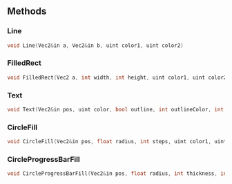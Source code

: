 
## Methods
### Line
```cpp
void Line(Vec2&in a, Vec2&in b, uint color1, uint color2)
```

### FilledRect
```cpp
void FilledRect(Vec2 a, int width, int height, uint color1, uint color2, uint color3, uint color4)
```

### Text
```cpp
void Text(Vec2&in pos, uint color, bool outline, int outlineColor, int flags, string str)
```

### CircleFill
```cpp
void CircleFill(Vec2&in pos, float radius, int steps, uint color1, uint color2)
```

### CircleProgressBarFill
```cpp
void CircleProgressBarFill(Vec2&in pos, float radius, int thickness, int steps, float time, float rotation, uint color1, uint color2)
```

